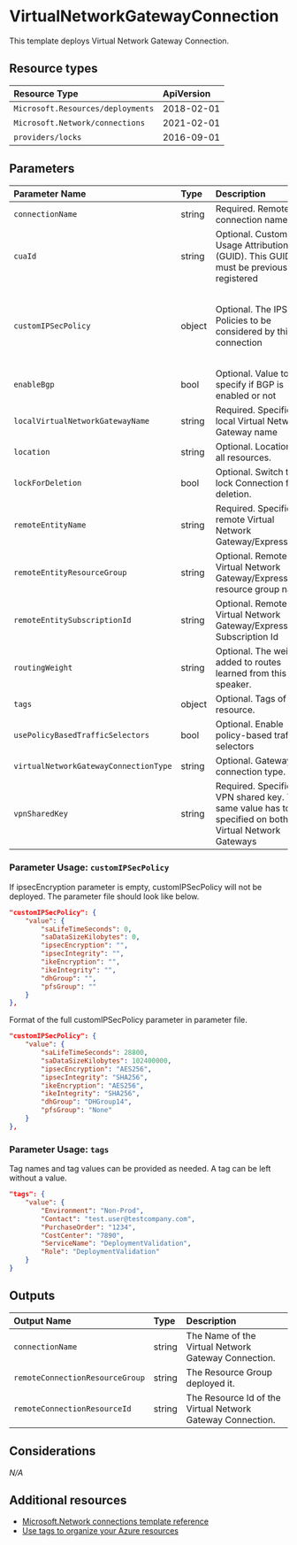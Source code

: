 # VirtualNetworkGatewayConnection

This template deploys Virtual Network Gateway Connection.


## Resource types

|Resource Type|ApiVersion|
|:--|:--|
|`Microsoft.Resources/deployments`|2018-02-01|
|`Microsoft.Network/connections`|2021-02-01|
|`providers/locks`|2016-09-01|

## Parameters

| Parameter Name | Type | Description | DefaultValue | Possible values |
| :-- | :-- | :-- | :-- | :-- |
| `connectionName` | string | Required. Remote connection name |  |  |
| `cuaId` | string | Optional. Customer Usage Attribution id (GUID). This GUID must be previously registered |  |  |
| `customIPSecPolicy` | object | Optional. The IPSec Policies to be considered by this connection | @{saLifeTimeSeconds=0; saDataSizeKilobytes=0; ipsecEncryption=; ipsecIntegrity=; ikeEncryption=; ikeIntegrity=; dhGroup=; pfsGroup=} |  |
| `enableBgp` | bool | Optional. Value to specify if BGP is enabled or not | False |  |
| `localVirtualNetworkGatewayName` | string | Required. Specifies the local Virtual Network Gateway name |  |  |
| `location` | string | Optional. Location for all resources. | [resourceGroup().location] |  |
| `lockForDeletion` | bool | Optional. Switch to lock Connection from deletion. | False |  |
| `remoteEntityName` | string | Required. Specifies the remote Virtual Network Gateway/ExpressRoute |  |  |
| `remoteEntityResourceGroup` | string | Optional. Remote Virtual Network Gateway/ExpressRoute resource group name |  |  |   
| `remoteEntitySubscriptionId` | string | Optional. Remote Virtual Network Gateway/ExpressRoute Subscription Id |  |  |      
| `routingWeight` | string | Optional. The weight added to routes learned from this BGP speaker. |  | |
| `tags` | object | Optional. Tags of the resource. |  |  |
| `usePolicyBasedTrafficSelectors` | bool | Optional. Enable policy-based traffic selectors | False | |
| `virtualNetworkGatewayConnectionType` | string | Optional. Gateway connection type. | Ipsec | System.Object[] |
| `vpnSharedKey` | string | Required. Specifies a VPN shared key. The same value has to be specified on both Virtual Network Gateways |  |  |

### Parameter Usage: `customIPSecPolicy`

If ipsecEncryption parameter is empty, customIPSecPolicy will not be deployed. The parameter file should look like below.

```json
"customIPSecPolicy": {
    "value": {
        "saLifeTimeSeconds": 0,
        "saDataSizeKilobytes": 0,
        "ipsecEncryption": "",
        "ipsecIntegrity": "",
        "ikeEncryption": "",
        "ikeIntegrity": "",
        "dhGroup": "",
        "pfsGroup": ""
    }
},
```

Format of the full customIPSecPolicy parameter in parameter file.

```json
"customIPSecPolicy": {
    "value": {
        "saLifeTimeSeconds": 28800,
        "saDataSizeKilobytes": 102400000,
        "ipsecEncryption": "AES256",
        "ipsecIntegrity": "SHA256",
        "ikeEncryption": "AES256",
        "ikeIntegrity": "SHA256",
        "dhGroup": "DHGroup14",
        "pfsGroup": "None"
    }
},
```

### Parameter Usage: `tags`

Tag names and tag values can be provided as needed. A tag can be left without a value.

```json
"tags": {
    "value": {
        "Environment": "Non-Prod",
        "Contact": "test.user@testcompany.com",
        "PurchaseOrder": "1234",
        "CostCenter": "7890",
        "ServiceName": "DeploymentValidation",
        "Role": "DeploymentValidation"
    }
}
```

## Outputs

| Output Name | Type | Description |
| :-- | :-- | :-- |
| `connectionName` | string | The Name of the Virtual Network Gateway Connection. |
| `remoteConnectionResourceGroup` | string | The Resource Group deployed it. |
| `remoteConnectionResourceId` | string | The Resource Id of the Virtual Network Gateway Connection. |

## Considerations

*N/A*

## Additional resources

- [Microsoft.Network connections template reference](https://docs.microsoft.com/en-us/azure/templates/microsoft.network/2018-11-01/connections)
- [Use tags to organize your Azure resources](https://docs.microsoft.com/en-us/azure/azure-resource-manager/resource-group-using-tags)

